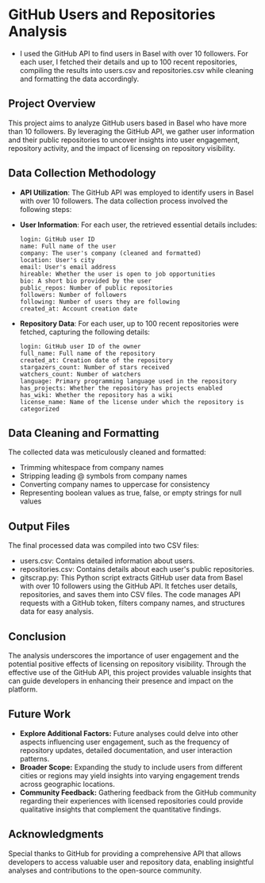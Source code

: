 # GitHub Users and Repositories Analysis

- I used the GitHub API to find users in Basel with over 10 followers. For each user, I fetched their details and up to 100 recent repositories, compiling the results into users.csv and repositories.csv while cleaning and formatting the data accordingly.

## Project Overview
This project aims to analyze GitHub users based in Basel who have more than 10 followers. By leveraging the GitHub API, we gather user information and their public repositories to uncover insights into user engagement, repository activity, and the impact of licensing on repository visibility.

## Data Collection Methodology
- **API Utilization**: The GitHub API was employed to identify users in Basel with over 10 followers. The data collection process involved the following steps:

- **User Information**: For each user, the retrieved essential details includes:
        
      login: GitHub user ID
      name: Full name of the user
      company: The user's company (cleaned and formatted)
      location: User's city
      email: User's email address
      hireable: Whether the user is open to job opportunities
      bio: A short bio provided by the user
      public_repos: Number of public repositories
      followers: Number of followers
      following: Number of users they are following
      created_at: Account creation date
- **Repository Data**: For each user, up to 100 recent repositories were fetched, capturing the following details:

      login: GitHub user ID of the owner
      full_name: Full name of the repository
      created_at: Creation date of the repository
      stargazers_count: Number of stars received
      watchers_count: Number of watchers
      language: Primary programming language used in the repository
      has_projects: Whether the repository has projects enabled
      has_wiki: Whether the repository has a wiki
      license_name: Name of the license under which the repository is categorized

## Data Cleaning and Formatting 
The collected data was meticulously cleaned and formatted:

- Trimming whitespace from company names
- Stripping leading @ symbols from company names
- Converting company names to uppercase for consistency
- Representing boolean values as true, false, or empty strings for null values
## Output Files
The final processed data was compiled into two CSV files:

- users.csv: Contains detailed information about users.
- repositories.csv: Contains details about each user's public repositories.
- gitscrap.py: This Python script extracts GitHub user data from Basel with over 10 followers using the GitHub API. It fetches user details, repositories, and saves them into CSV files. The code manages API requests with a GitHub token, filters company names, and structures data for easy analysis.

## Conclusion
The analysis underscores the importance of user engagement and the potential positive effects of licensing on repository visibility. Through the effective use of the GitHub API, this project provides valuable insights that can guide developers in enhancing their presence and impact on the platform.

## Future Work
- **Explore Additional Factors:** Future analyses could delve into other aspects influencing user engagement, such as the frequency of repository updates, detailed documentation, and user interaction patterns.
- **Broader Scope:** Expanding the study to include users from different cities or regions may yield insights into varying engagement trends across geographic locations.
- **Community Feedback:** Gathering feedback from the GitHub community regarding their experiences with licensed repositories could provide qualitative insights that complement the quantitative findings.

## Acknowledgments
Special thanks to GitHub for providing a comprehensive API that allows developers to access valuable user and repository data, enabling insightful analyses and contributions to the open-source community.

